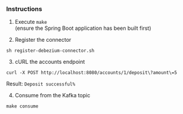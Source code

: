 ### Instructions

1. Execute `make`  
(ensure the Spring Boot application has been built first)


2. Register the connector

```shell
sh register-debezium-connector.sh
```

3. cURL the accounts endpoint

```shell
curl -X POST http://localhost:8080/accounts/1/deposit\?amount\=5
```
Result: `Deposit successful%`

4. Consume from the Kafka topic

```shell
make consume
```